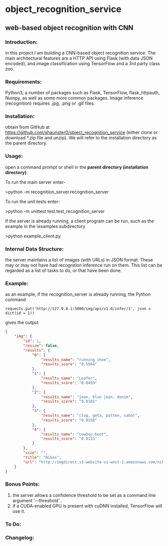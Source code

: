 # object\_recognition\_service
## web-based object recognition with CNN

### **Introduction:**
in this project I am building a CNN-based object recognition service. The main architectural features are a HTTP API using Flask (with data JSON encoded), and image classification using TensorFlow and a 3rd party class zoo.

### **Requirements:**
Python3, a number of packages such as Flask, TensorFlow, flask\_httpauth, Numpy, as well as some more common packages. Image inference (recognition) requires .jpg, .png or .gif files.

### **Installation:**
obtain from GitHub at https://github.com/shaunster0/object_recognition_service (either clone or download \*.zip file and unzip). We will refer to the installation directory as the parent directory.

### **Usage:**
open a command prompt or shell in the **parent directory (installation directory)**.

To run the main server enter-

\>python -m recognition\_server.recognition\_server

To run the unit tests enter-

\>python -m unittest test.test\_recognition\_server

If the server is already running, a client program can be run, such as the example in the \examples subdirectory

\>python example\_client.py

### **Internal Data Structure:**
the server maintains a list of images (with URLs) in JSON format. These may or may not have had recognition inference run on them. This list can be regarded as a list of tasks to do, or that have been done.

### **Example:**
as an example, if the recognition\_server is already running, the Python command

`requests.put('http://127.0.0.1:5000/img/api/v1.0/infer/1', json = dict(id = 1))`

gives the output

```json
{
    "img": {
        "id": 1,
        "resize": false,
        "results": {
            "0": {
                "results_name": "running shoe",
                "results_score": "0.5944"
            },
            "1": {
                "results_name": "Loafer",
                "results_score": "0.0459"
            },
            "2": {
                "results_name": "jean, blue jean, denim",
                "results_score": "0.0165"
            },
            "3": {
                "results_name": "clog, geta, patten, sabot",
                "results_score": "0.0158"
            },
            "4": {
                "results_name": "cowboy boot",
                "results_score": "0.0115"
            }
        },
        "size": "",
        "title": "Nikes",
        "url": "http://imgdirect.s3-website-us-west-2.amazonaws.com/nike.jpg"
    }
}
```

### **Bonus Points:** 
1. the server allows a confidence threshold to be set as a command line argument '--threshold' .
2. if a CUDA-enabled GPU is present with cuDNN installed, TensorFlow will use it.

### **To Do:**

### **Changelog:**
